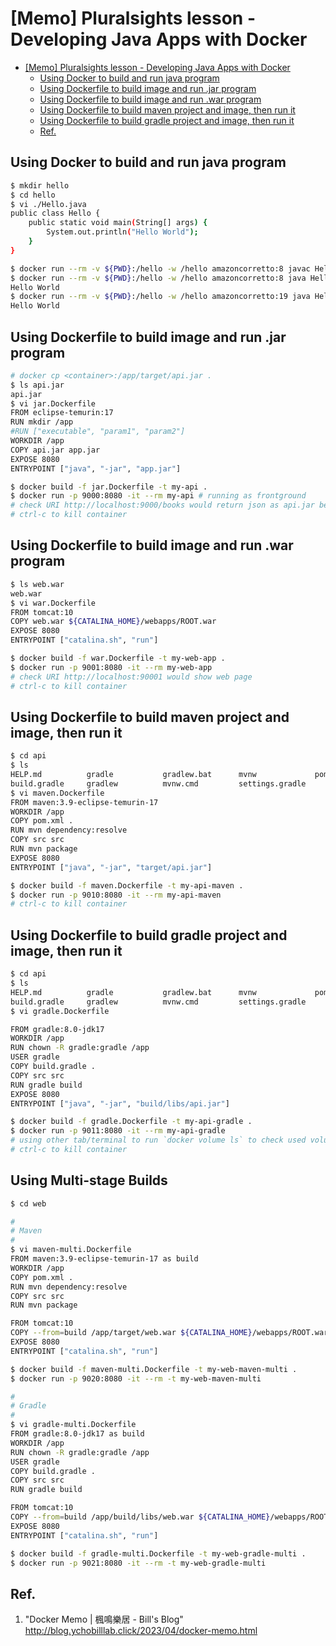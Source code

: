 # [Memo] Pluralsights lesson - Developing Java Apps with Docker

<!-- TOC -->
* [[Memo] Pluralsights lesson - Developing Java Apps with Docker](#memo-pluralsights-lesson---developing-java-apps-with-docker)
  * [Using Docker to build and run java program](#using-docker-to-build-and-run-java-program)
  * [Using Dockerfile to build image and run .jar program](#using-dockerfile-to-build-image-and-run-jar-program)
  * [Using Dockerfile to build image and run .war program](#using-dockerfile-to-build-image-and-run-war-program)
  * [Using Dockerfile to build maven project and image, then run it](#using-dockerfile-to-build-maven-project-and-image-then-run-it)
  * [Using Dockerfile to build gradle project and image, then run it](#using-dockerfile-to-build-gradle-project-and-image-then-run-it)
  * [Ref.](#ref)
<!-- TOC -->

## Using Docker to build and run java program

```bash
$ mkdir hello
$ cd hello
$ vi ./Hello.java
public class Hello {
    public static void main(String[] args) {
        System.out.println("Hello World");
    }
}

$ docker run --rm -v ${PWD}:/hello -w /hello amazoncorretto:8 javac Hello.java # generate Hello.class to current work directory 
$ docker run --rm -v ${PWD}:/hello -w /hello amazoncorretto:8 java Hello
Hello World
$ docker run --rm -v ${PWD}:/hello -w /hello amazoncorretto:19 java Hello
Hello World
```
## Using Dockerfile to build image and run .jar program

```bash
# docker cp <container>:/app/target/api.jar .
$ ls api.jar
api.jar
$ vi jar.Dockerfile
FROM eclipse-temurin:17
RUN mkdir /app
#RUN ["executable", "param1", "param2"]
WORKDIR /app
COPY api.jar app.jar
EXPOSE 8080
ENTRYPOINT ["java", "-jar", "app.jar"]

$ docker build -f jar.Dockerfile -t my-api .
$ docker run -p 9000:8080 -it --rm my-api # running as frontground
# check URI http://localhost:9000/books would return json as api.jar behavior  
# ctrl-c to kill container
```

## Using Dockerfile to build image and run .war program

```bash
$ ls web.war                                    
web.war
$ vi war.Dockerfile
FROM tomcat:10
COPY web.war ${CATALINA_HOME}/webapps/ROOT.war
EXPOSE 8080
ENTRYPOINT ["catalina.sh", "run"]

$ docker build -f war.Dockerfile -t my-web-app .
$ docker run -p 9001:8080 -it --rm my-web-app 
# check URI http://localhost:90001 would show web page  
# ctrl-c to kill container
```
## Using Dockerfile to build maven project and image, then run it

```bash
$ cd api
$ ls
HELP.md          gradle           gradlew.bat      mvnw             pom.xml          src
build.gradle     gradlew          mvnw.cmd         settings.gradle
$ vi maven.Dockerfile
FROM maven:3.9-eclipse-temurin-17
WORKDIR /app
COPY pom.xml .
RUN mvn dependency:resolve
COPY src src
RUN mvn package
EXPOSE 8080
ENTRYPOINT ["java", "-jar", "target/api.jar"]

$ docker build -f maven.Dockerfile -t my-api-maven .
$ docker run -p 9010:8080 -it --rm my-api-maven
# ctrl-c to kill container
```

## Using Dockerfile to build gradle project and image, then run it

```bash
$ cd api
$ ls
HELP.md          gradle           gradlew.bat      mvnw             pom.xml          src
build.gradle     gradlew          mvnw.cmd         settings.gradle
$ vi gradle.Dockerfile

FROM gradle:8.0-jdk17
WORKDIR /app
RUN chown -R gradle:gradle /app
USER gradle
COPY build.gradle .
COPY src src
RUN gradle build
EXPOSE 8080
ENTRYPOINT ["java", "-jar", "build/libs/api.jar"]

$ docker build -f gradle.Dockerfile -t my-api-gradle .
$ docker run -p 9011:8080 -it --rm my-api-gradle
# using other tab/terminal to run `docker volume ls` to check used volume
# ctrl-c to kill container
```

## Using Multi-stage Builds

```bash
$ cd web

#
# Maven
# 
$ vi maven-multi.Dockerfile
FROM maven:3.9-eclipse-temurin-17 as build
WORKDIR /app
COPY pom.xml .
RUN mvn dependency:resolve
COPY src src
RUN mvn package

FROM tomcat:10
COPY --from=build /app/target/web.war ${CATALINA_HOME}/webapps/ROOT.war
EXPOSE 8080
ENTRYPOINT ["catalina.sh", "run"]

$ docker build -f maven-multi.Dockerfile -t my-web-maven-multi .
$ docker run -p 9020:8080 -it --rm -t my-web-maven-multi

#
# Gradle
#
$ vi gradle-multi.Dockerfile
FROM gradle:8.0-jdk17 as build
WORKDIR /app
RUN chown -R gradle:gradle /app
USER gradle
COPY build.gradle .
COPY src src
RUN gradle build

FROM tomcat:10
COPY --from=build /app/build/libs/web.war ${CATALINA_HOME}/webapps/ROOT.war
EXPOSE 8080
ENTRYPOINT ["catalina.sh", "run"]

$ docker build -f gradle-multi.Dockerfile -t my-web-gradle-multi .
$ docker run -p 9021:8080 -it --rm -t my-web-gradle-multi
```
## Ref.

1. "Docker Memo | 楓鳴樂居 - Bill's Blog"
http://blog.ychobilllab.click/2023/04/docker-memo.html